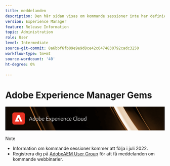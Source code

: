 ```yaml
---
title: meddelanden
description: Den här sidan visas om kommande sessioner inte har definierats än.
version: Experience Manager
feature: Release Information
topic: Administration
role: User
level: Intermediate
source-git-commit: 8a6bbf6fb09e9e9d8ce42c6474830792cadc3250
workflow-type: tm+mt
source-wordcount: '40'
ht-degree: 0%

---
```


# Adobe Experience Manager Gems

![](/help/assets/ADX_Gems.png)

>[!NOTE]
>
>* Information om kommande sessioner kommer att följa i juli 2022.
>* Registrera dig på [AdobeAEM User Group](https://aem-augs.adobe.com/) för att få meddelanden om kommande webbinarier.